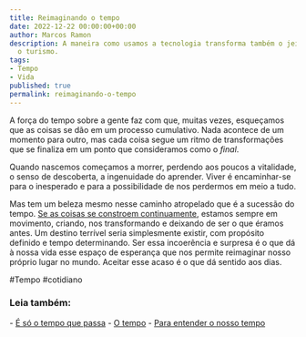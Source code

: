 ```yaml
---
title: Reimaginando o tempo
date: 2022-12-22 00:00:00+00:00
author: Marcos Ramon
description: A maneira como usamos a tecnologia transforma também o jeito como encaramos
  o turismo.
tags:
- Tempo
- Vida
published: true
permalink: reimaginando-o-tempo
---
```

A força do tempo sobre a gente faz com que, muitas vezes, esqueçamos que as coisas se dão em um processo cumulativo. Nada acontece de um momento para outro, mas cada coisa segue um ritmo de transformações que se finaliza em um ponto que consideramos como o <i>final</i>.

Quando nascemos começamos a morrer, perdendo aos poucos a vitalidade, o senso de descoberta, a ingenuidade do aprender. Viver é encaminhar-se para o inesperado e para a possibilidade de nos perdermos em meio a tudo.

Mas tem um beleza mesmo nesse caminho atropelado que é a sucessão do tempo. [Se as coisas se constroem continuamente](https://marcosramon.net/a-vida-e-uma-espera), estamos sempre em movimento, criando, nos transformando e deixando de ser o que éramos antes. Um destino terrível seria simplesmente existir, com propósito definido e tempo determinando. Ser essa incoerência e surpresa é o que dá à nossa vida esse espaço de esperança que nos permite reimaginar nosso próprio lugar no mundo. Aceitar esse acaso é o que dá sentido aos dias.

#Tempo #cotidiano

<h3>Leia também:</h3>
- <a href="/e-so-o-tempo-que-passa">É só o tempo que passa</a>
- <a href="/o-tempo">O tempo</a>
- <a href="/para-entender-o-nosso-tempo">Para entender o nosso tempo</a>

